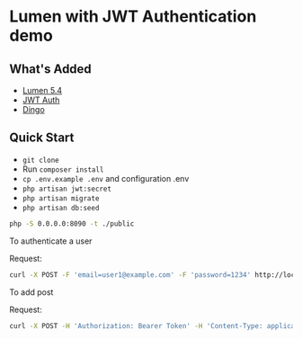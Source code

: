 # Lumen with JWT Authentication demo


## What's Added
- [Lumen 5.4](https://github.com/laravel/lumen/tree/v5.4.0)
- [JWT Auth](https://github.com/tymondesigns/jwt-auth)
- [Dingo](https://github.com/dingo/api)

## Quick Start
- `git clone`
- Run `composer install`
- `cp .env.example .env` and configuration .env
- `php artisan jwt:secret`
- `php artisan migrate`
- `php artisan db:seed`

```sh
php -S 0.0.0.0:8090 -t ./public
```

To authenticate a user

Request:

```sh
curl -X POST -F 'email=user1@example.com' -F 'password=1234' http://localhost:8090/api/login
```


To add post

Request:
```sh
curl -X POST -H 'Authorization: Bearer Token' -H 'Content-Type: application/json' -d '{"title": "test subject", "content": "some text for the body"}' http://localhost:8090/api/posts
```